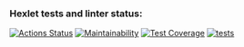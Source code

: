 ### Hexlet tests and linter status:
[![Actions Status](https://github.com/nekedio/java-project-73/workflows/hexlet-check/badge.svg)](https://github.com/nekedio/java-project-73/actions)
[![Maintainability](https://api.codeclimate.com/v1/badges/82c10821d5e8dc4e3cc8/maintainability)](https://codeclimate.com/github/nekedio/java-project-73/maintainability)
[![Test Coverage](https://api.codeclimate.com/v1/badges/82c10821d5e8dc4e3cc8/test_coverage)](https://codeclimate.com/github/nekedio/java-project-73/test_coverage)
[![tests](https://github.com/nekedio/java-project-73/actions/workflows/tests.yml/badge.svg)](https://github.com/nekedio/java-project-73/actions/workflows/tests.yml)
